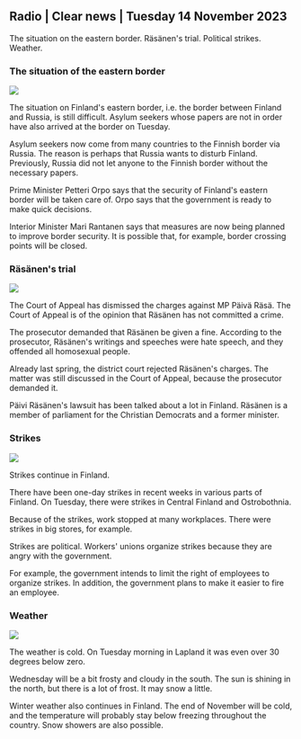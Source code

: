 ## Radio \| Clear news \| Tuesday 14 November 2023

The situation on the eastern border. Räsänen's trial. Political strikes. Weather.

### The situation of the eastern border

![](https://images.cdn.yle.fi/image/upload/c_crop,h_2035,w_3619,x_0,y_102/ar_1.7777777777777777,c_fill,g_faces,h_675,w_1200/dpr_1.0/q_auto:eco/f_auto/fl_lossy/v1699539222/39-1186974652d2d84065b6)

The situation on Finland's eastern border, i.e. the border between Finland and Russia, is still difficult. Asylum seekers whose papers are not in order have also arrived at the border on Tuesday.

Asylum seekers now come from many countries to the Finnish border via Russia. The reason is perhaps that Russia wants to disturb Finland. Previously, Russia did not let anyone to the Finnish border without the necessary papers.

Prime Minister Petteri Orpo says that the security of Finland's eastern border will be taken care of. Orpo says that the government is ready to make quick decisions.

Interior Minister Mari Rantanen says that measures are now being planned to improve border security. It is possible that, for example, border crossing points will be closed.

### Räsänen's trial

![](https://images.cdn.yle.fi/image/upload/c_crop,h_2874,w_5110,x_10,y_131/ar_1.7777777777777777,c_fill,g_faces,h_675,w_1200/dpr_1.0/q_auto:eco/f_auto/fl_lossy/v1699970382/39-1200146655334491cf27)

The Court of Appeal has dismissed the charges against MP Päivä Räsä. The Court of Appeal is of the opinion that Räsänen has not committed a crime.

The prosecutor demanded that Räsänen be given a fine. According to the prosecutor, Räsänen's writings and speeches were hate speech, and they offended all homosexual people.

Already last spring, the district court rejected Räsänen's charges. The matter was still discussed in the Court of Appeal, because the prosecutor demanded it.

Päivi Räsänen's lawsuit has been talked about a lot in Finland. Räsänen is a member of parliament for the Christian Democrats and a former minister.

### Strikes

![](https://images.cdn.yle.fi/image/upload/c_crop,h_2268,w_4031,x_0,y_79/ar_1.7777777777777777,c_fill,g_faces,h_675,w_1200/dpr_1.0/q_auto:eco/f_auto/fl_lossy/v1699516057/39-1197941654c8e0786a42)

Strikes continue in Finland.

There have been one-day strikes in recent weeks in various parts of Finland. On Tuesday, there were strikes in Central Finland and Ostrobothnia.

Because of the strikes, work stopped at many workplaces. There were strikes in big stores, for example.

Strikes are political. Workers' unions organize strikes because they are angry with the government.

For example, the government intends to limit the right of employees to organize strikes. In addition, the government plans to make it easier to fire an employee.

### Weather

![](https://images.cdn.yle.fi/image/upload/c_crop,h_1080,w_1919,x_0,y_0/ar_1.7777777777777777,c_fill,g_faces,h_675,w_1200/dpr_1.0/q_auto:eco/f_auto/fl_lossy/v1699978341/39-120060665539c47bcdf6)

The weather is cold. On Tuesday morning in Lapland it was even over 30 degrees below zero.

Wednesday will be a bit frosty and cloudy in the south. The sun is shining in the north, but there is a lot of frost. It may snow a little.

Winter weather also continues in Finland. The end of November will be cold, and the temperature will probably stay below freezing throughout the country. Snow showers are also possible.
